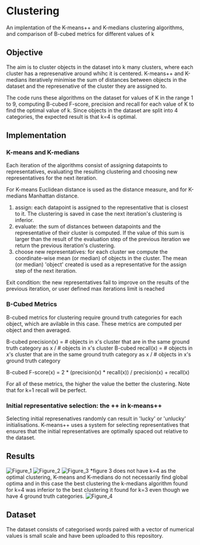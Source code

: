 # Clustering
An implentation of the K-means++ and K-medians clustering algorithms, and comparison of B-cubed metrics for different values of k

## Objective
The aim is to cluster objects in the dataset into k many clusters, where each cluster has a represenative around whihc it is centered. K-means++ and K-medians iteratively minimise the sum of distances between objects in the dataset and the represenative of the cluster they are assigned to.

The code runs these algorithms on the dataset for values of K in the range 1 to 9, computing B-cubed F-score, precision and recall for each value of K to find the optimal value of k. Since objects in the dataset are split into 4 categories, the expected result is that k=4 is optimal. 

## Implementation
### K-means and K-medians
Each iteration of the algorithms consist of assigning datapoints to representatives, evaluating the resulting clustering and choosing new representatives for the next iteration.

For K-means Euclidean distance is used as the distance measure, and for K-medians Manhattan distance.

1) assign: each datapoint is assigned to the representative that is closest to it. The clustering is saved in case the next iteration's clustering is inferior. 
2) evaluate: the sum of distances between datapoints and the representative of their cluster is computed. If the value of this sum is larger than the result of the evaluation step of the previous iteration we return the previous iteration's clustering. 
3) choose new representatives: for each cluster we compute the coordinate-wise mean (or median) of objects in the cluster. The mean (or median) 'object' created is used as a representative for the assign step of the next iteration. 

Exit condition: the new representatives fail to improve on the results of the previous iteration, or user defined max iterations limit is reached

### B-Cubed Metrics
B-cubed metrics for clustering require ground truth categories for each object, which are avilable in this case. These metrics are computed per object and then averaged. 

B-cubed precision(x) = # objects in x's cluster that are in the same ground truth category as x / # objects in x's cluster
B-cubed recall(x) = # objects in x's cluster that are in the same ground truth category as x / # objects in x's ground truth category

B-cubed F-score(x) = 2 * (precision(x) * recall(x)) / precision(x) + recall(x)

For all of these metrics, the higher the value the better the clustering. Note that for k=1 recall will be perfect. 

### Initial representative selection: the ++ in k-means++
Selecting initial represenatives randomly can result in 'lucky' or 'unlucky' initialisations. K-means++ uses a system for selecting representatives that ensures that the initial representatives are optimally spaced out relative to the dataset. 

## Results
![Figure_1](https://user-images.githubusercontent.com/34168073/185670576-447d2d72-5d43-4ad2-8344-e6107497c918.png)
![Figure_2](https://user-images.githubusercontent.com/34168073/185670521-c06014f9-803c-4cf3-a17d-56162624fcb2.png)
![Figure_3](https://user-images.githubusercontent.com/34168073/185670547-e9c75350-be49-4691-91b1-0c488bcaf663.png)
*figure 3 does not have k=4 as the optimal clustering, K-means and K-medians do not necessarily find global optima and in this case the best clustering the k-medians algorithm found for k=4 was inferior to the best clustering it found for k=3 even though we have 4 ground truth categories.
![Figure_4](https://user-images.githubusercontent.com/34168073/185670564-47e9249d-b12f-4dfb-9b8b-9d25a07d5c4a.png)

## Dataset
The dataset consists of categorised words paired with a vector of numerical values is small scale and have been uploaded to this repository.
